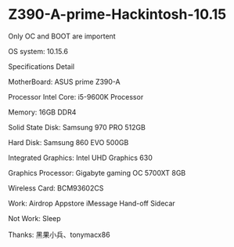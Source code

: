 # Z390-A-prime-Hackintosh-10.15

Only OC and BOOT are importent

OS system: 10.15.6

Specifications Detail

MotherBoard: ASUS prime Z390-A 

Processor Intel Core: i5-9600K Processor

Memory: 16GB DDR4

Solid State Disk: Samsung 970 PRO 512GB

Hard Disk: Samsung 860 EVO 500GB

Integrated Graphics: Intel UHD Graphics 630

Graphics Processor: Gigabyte gaming OC 5700XT 8GB

Wireless Card: BCM93602CS

Work: Airdrop Appstore iMessage Hand-off Sidecar

Not Work: Sleep

Thanks: 黑果小兵、tonymacx86
